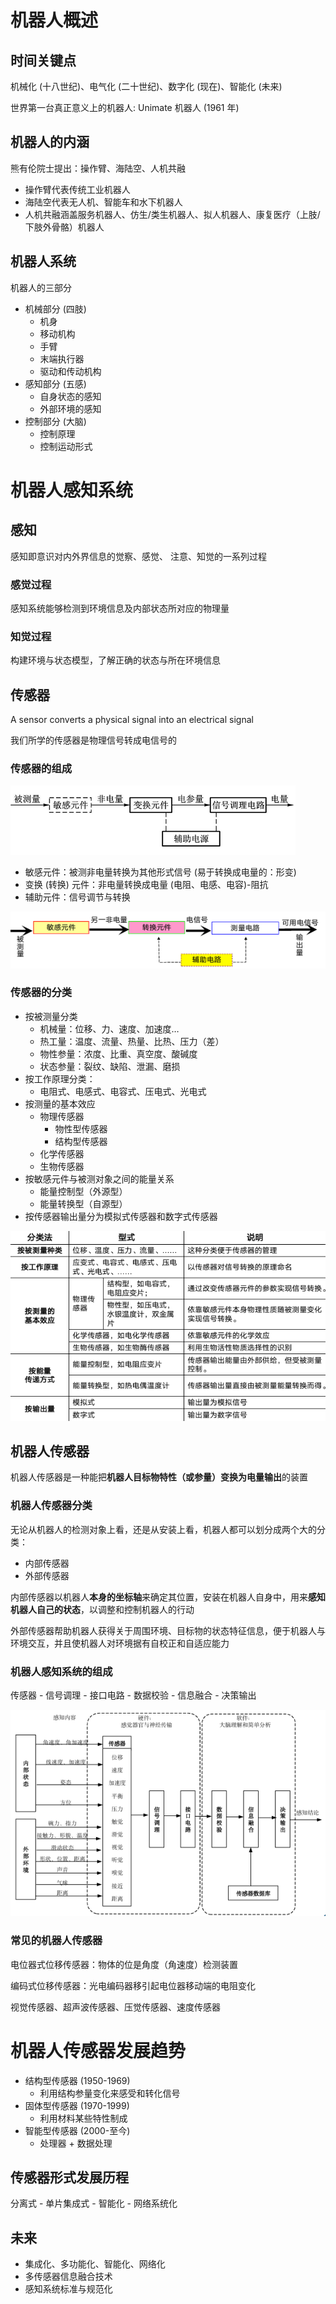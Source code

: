 # 机器人概述

## 时间关键点

机械化 (十八世纪)、电气化 (二十世纪)、数字化 (现在)、智能化 (未来)

世界第一台真正意义上的机器人: Unimate 机器人 (1961 年)

## 机器人的内涵

熊有伦院士提出：操作臂、海陆空、人机共融

- 操作臂代表传统工业机器人
- 海陆空代表无人机、智能车和水下机器人
- 人机共融涵盖服务机器人、仿生/类生机器人、拟人机器人、康复医疗（上肢/下肢外骨骼）机器人

## 机器人系统

机器人的三部分

- 机械部分 (四肢)
  - 机身
  - 移动机构
  - 手臂
  - 末端执行器
  - 驱动和传动机构
- 感知部分 (五感)
  - 自身状态的感知
  - 外部环境的感知
- 控制部分 (大脑)
  - 控制原理
  - 控制运动形式

# 机器人感知系统

## 感知

感知即意识对内外界信息的觉察、感觉、
注意、知觉的一系列过程

### 感觉过程

感知系统能够检测到环境信息及内部状态所对应的物理量

### 知觉过程

构建环境与状态模型，了解正确的状态与所在环境信息

## 传感器

A sensor converts a physical signal into an electrical signal

我们所学的传感器是物理信号转成电信号的

### 传感器的组成

![传感器的组成](./image/传感器的组成.png)

- 敏感元件：被测非电量转换为其他形式信号 (易于转换成电量的：形变)
- 变换 (转换) 元件：非电量转换成电量 (电阻、电感、电容)-阻抗
- 辅助元件：信号调节与转换

![传感器的组成二](./image/传感器的组成二.png)

### 传感器的分类

- 按被测量分类
  - 机械量：位移、力、速度、加速度…
  - 热工量：温度、流量、热量、比热、压力（差）
  - 物性参量：浓度、比重、真空度、酸碱度
  - 状态参量：裂纹、缺陷、泄漏、磨损
- 按工作原理分类：
  - 电阻式、电感式、电容式、压电式、光电式
- 按测量的基本效应
  - 物理传感器
    - 物性型传感器
    - 结构型传感器
  - 化学传感器
  - 生物传感器
- 按敏感元件与被测对象之间的能量关系
  - 能量控制型（外源型）
  - 能量转换型（自源型）
- 按传感器输出量分为模拟式传感器和数字式传感器

![传感器的分类](./image/传感器的分类.png)

## 机器人传感器

机器人传感器是一种能把**机器人目标物特性（或参量）**变换为**电量输出**的装置

### 机器人传感器分类

无论从机器人的检测对象上看，还是从安装上看，机器人都可以划分成两个大的分类：
- 内部传感器
- 外部传感器

内部传感器以机器人**本身的坐标轴**来确定其位置，安装在机器人自身中，用来**感知机器人自己的状态**，以调整和控制机器人的行动

外部传感器帮助机器人获得关于周围环境、目标物的状态特征信息，便于机器人与环境交互，并且使机器人对环境据有自校正和自适应能力

### 机器人感知系统的组成

传感器 - 信号调理 - 接口电路 - 数据校验 - 信息融合 - 决策输出

![机器人感知系统的组成](./image/机器人感知系统的组成.png)

### 常见的机器人传感器

电位器式位移传感器：物体的位是角度（角速度）检测装置

编码式位移传感器：光电编码器移引起电位器移动端的电阻变化

视觉传感器、超声波传感器、压觉传感器、速度传感器

# 机器人传感器发展趋势

- 结构型传感器 (1950-1969)
  - 利用结构参量变化来感受和转化信号
- 固体型传感器 (1970-1999)
  - 利用材料某些特性制成
- 智能型传感器 (2000-至今)
  - 处理器 + 数据处理

## 传感器形式发展历程

分离式 - 单片集成式 - 智能化 - 网络系统化

## 未来

- 集成化、多功能化、智能化、网络化
- 多传感器信息融合技术
- 感知系统标准与规范化